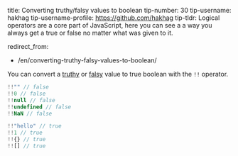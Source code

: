 

title: Converting truthy/falsy values to boolean
tip-number: 30
tip-username: hakhag
tip-username-profile: https://github.com/hakhag
tip-tldr: Logical operators are a core part of JavaScript, here you can see a a way you always get a true or false no matter what was given to it.


redirect_from:
  - /en/converting-truthy-falsy-values-to-boolean/



You can convert a [truthy](https://developer.mozilla.org/en-US/docs/Glossary/Truthy) or [falsy](https://developer.mozilla.org/en-US/docs/Glossary/Falsy) value to true boolean with the `!!` operator.

```js
!!"" // false
!!0 // false
!!null // false
!!undefined // false
!!NaN // false

!!"hello" // true
!!1 // true
!!{} // true
!![] // true
```

